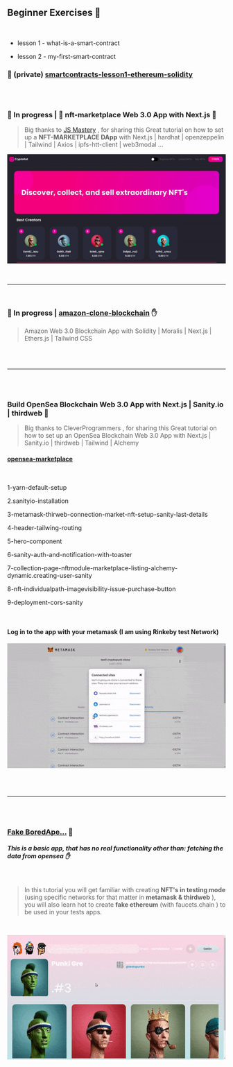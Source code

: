 ## Beginner Exercises 🍭

<br>

- lesson 1 - what-is-a-smart-contract

- lesson 2 - my-first-smart-contract

### 🚧 (private) [smartcontracts-lesson1-ethereum-solidity](https://github.com/nadiamariduena/smartcontracts-lesson1-ethereum-solidity)


<br>
<br>

### 🚧 In progress | 👾 nft-marketplace Web 3.0 App with Next.js 👾

> Big thanks to   [JS Mastery](https://www.jsmastery.pro/) , for sharing this Great tutorial on how to set up a **NFT-MARKETPLACE DApp** with Next.js | hardhat | openzeppelin | Tailwind | Axios | ipfs-htt-client | web3modal ...

 
 [<img src="./nft-marketplace.gif"/>]( )

<br>

---

 
<br>

### 🚧 In progress | [amazon-clone-blockchain](https://github.com/nadiamariduena/amazon-clone-blockchain) ✋

>Amazon Web 3.0 Blockchain App with Solidity | Moralis | Next.js | Ethers.js | Tailwind CSS

<br>
<br>

---

<br>
<br>

### Build OpenSea Blockchain Web 3.0 App with Next.js | Sanity.io | thirdweb 🍨

> Big thanks to CleverProgrammers , for sharing this Great tutorial on how to set up an OpenSea Blockchain Web 3.0 App with Next.js | Sanity.io | thirdweb | Tailwind | Alchemy

#### [opensea-marketplace](https://github.com/nadiamariduena/opensea-marketplace)

<br>

1-yarn-default-setup

2.sanityio-installation

3-metamask-thirweb-connection-market-nft-setup-sanity-last-details

4-header-tailwing-routing

5-hero-component

6-sanity-auth-and-notification-with-toaster

7-collection-page-nftmodule-marketplace-listing-alchemy-dynamic.creating-user-sanity

8-nft-individualpath-imagevisibility-issue-purchase-button

9-deployment-cors-sanity

<br>

#### Log in to the app with your metamask (I am using Rinkeby test Network)

[<img src="./img/preview-0.gif"/>](https://github.com/nadiamariduena/opensea-marketplace)

<br>
<br>

---

<br>
<br>

### [Fake BoredApe...](https://github.com/nadiamariduena/crypto-punk-clone-react-web3)  🌴

##### This is a basic app, that has no real functionality other than: fetching the data from opensea ✋

<br>

> In this tutorial you will get familiar with creating **NFT's in testing mode** (using specific networks for that matter in **metamask & thirdweb** ), you will also learn hot to create **fake ethereum** (with faucets.chain ) to be used in your tests apps.

<br>

[<img src="./img/preview-with-bug.gif"/>](https://github.com/nadiamariduena/crypto-punk-clone-react-web3)
